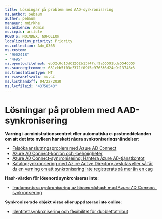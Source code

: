 ```yaml
---
title: Lösningar på problem med AAD-synkronisering
ms.author: pebaum
author: pebaum
manager: mnirkhe
ms.audience: Admin
ms.topic: article
ROBOTS: NOINDEX, NOFOLLOW
localization_priority: Priority
ms.collection: Adm_O365
ms.custom:
- "9002418"
- "4695"
ms.openlocfilehash: eb32c0d13d62202b13547cf9a00591bda5546358
ms.sourcegitcommit: 631cbb5f03e5371f0995e976536d24e9d13746c3
ms.translationtype: HT
ms.contentlocale: sv-SE
ms.lasthandoff: 04/22/2020
ms.locfileid: "43758543"
---
```

# <a name="solutions-for-aad-synchronization-problems"></a>Lösningar på problem med AAD-synkronisering

**Varning i administrationscentret eller automatiska e-postmeddelanden om att det inte nyligen har skett några synkroniseringshändelser**:

- [Felsöka anslutningsproblem med Azure AD Connect](https://docs.microsoft.com/azure/active-directory/hybrid/tshoot-connect-connectivity)
- [Azure AD Connect-konton och -behörigheter](https://go.microsoft.com/fwlink/p/?LinkId=820598)
- [Azure AD Connect-synkronisering: Hantera Azure AD-tjänstkontot](https://docs.microsoft.com/azure/active-directory/hybrid/how-to-connect-azureadaccount)
- [Katalogsynkronisering med Azure Active Directory avslutas eller så får du en varning om att synkronisering inte registrerats på mer än en dag](https://support.microsoft.com/help/2882421/directory-synchronization-to-azure-active-directory-stops-or-you-re-warned-that-sync-hasn-t-registered-in-more-than-a-day)
 
**Hash-värden för lösenord synkroniseras inte**:

- [Implementera synkronisering av lösenordshash med Azure AD Connect-synkronisering](https://docs.microsoft.com/azure/active-directory/hybrid/how-to-connect-password-hash-synchronization)

**Synkroniserade objekt visas eller uppdateras inte online**:

- [Identitetssynkronisering och flexibilitet för dubblettattribut](https://docs.microsoft.com/azure/active-directory/hybrid/how-to-connect-syncservice-duplicate-attribute-resiliency)
